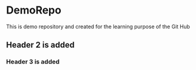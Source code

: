 # DemoRepo
This is demo repository and created for the learning purpose of the Git Hub
## Header 2 is added 

### Header 3 is added
